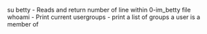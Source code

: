 su betty - Reads and return number of line within 0-im_betty file\
whoami - Print current usergroups - print a list of groups a user is a member of
